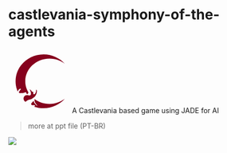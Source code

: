# castlevania-symphony-of-the-agents
![](data:image/svg+xml;base64,PD94bWwgdmVyc2lvbj0iMS4wIiBzdGFuZGFsb25lPSJubyI/PjwhLS0gR2VuZXJhdG9yOiBHcmF2%0D%0AaXQuaW8gLS0+PHN2ZyB4bWxucz0iaHR0cDovL3d3dy53My5vcmcvMjAwMC9zdmciIHhtbG5zOnhs%0D%0AaW5rPSJodHRwOi8vd3d3LnczLm9yZy8xOTk5L3hsaW5rIiBzdHlsZT0iaXNvbGF0aW9uOmlzb2xh%0D%0AdGUiIHZpZXdCb3g9IjAgMCAxMjggMTI4IiB3aWR0aD0iMTI4IiBoZWlnaHQ9IjEyOCI+PGRlZnM+%0D%0APGNsaXBQYXRoIGlkPSJfY2xpcFBhdGhfVG5kY1FZS21EWTdMZmhGblhGeDdyUE1qYXFvenFWMjki%0D%0APjxyZWN0IHdpZHRoPSIxMjgiIGhlaWdodD0iMTI4Ii8+PC9jbGlwUGF0aD48L2RlZnM+PGcgY2xp%0D%0AcC1wYXRoPSJ1cmwoI19jbGlwUGF0aF9UbmRjUVlLbURZN0xmaEZuWEZ4N3JQTWphcW96cVYyOSki%0D%0APjxwYXRoIGQ9IiBNIDE4LjY5NCA4NC40MTMgQyAyMC42MyA4MC4xNjIgMjIuODQ5IDc4LjQzMyAy%0D%0ANS4zMTggNzkuMTQ1IEMgMjMuNjA1IDgzLjAyMSAxNi45OTUgODguMDggMjUuMzE4IDg3LjggQyAz%0D%0ANS4xNzIgODcuNDY3IDM0LjU2MyA4My43MjEgMzYuMTM2IDg3LjggQyAzNy40IDkxLjA3OCAzOS41%0D%0AMTYgODkuNTgyIDQwLjIyOSA4Ni4yMjQgQyAzNi4yMzUgNzkuNjY0IDMzLjk3MiA3Mi4wNzcgMzMu%0D%0AOTcyIDY0IEMgMzMuOTcyIDM4LjkyMyA1NS43ODYgMTguNTY1IDgyLjY1MyAxOC41NjUgQyA5NC4z%0D%0ANjcgMTguNTY1IDEwNS4xMjEgMjIuNDM0IDExMy41IDI4LjkwNCBDIDEwMy4yMDUgMTcuMjc0IDg3%0D%0ALjg2NyA5LjkxIDcwLjc1MyA5LjkxIEMgMzkuNzA2IDkuOTEgMTQuNSAzNC4xNDcgMTQuNSA2NCBD%0D%0AIDE0LjUgNzEuMjI4IDE1Ljk3OCA3OC4xMjYgMTguNjk0IDg0LjQxMyBMIDE4LjY5NCA4NC40MTMg%0D%0AWiAgTSA1Mi42ODYgOTkuNzMgQyA2MC45MTggMTA1LjgyNCA3MS4zMzcgMTA5LjQzNSA4Mi42NTMg%0D%0AMTA5LjQzNSBDIDk0LjM2NyAxMDkuNDM1IDEwNS4xMjEgMTA1LjU2NiAxMTMuNSA5OS4wOTYgQyAx%0D%0AMDMuMjA1IDExMC43MjYgODcuODY3IDExOC4wOSA3MC43NTMgMTE4LjA5IEMgNjQuMDU1IDExOC4w%0D%0AOSA1Ny42MjkgMTE2Ljk2MiA1MS42NjkgMTE0Ljg5MyBRIDUzLjA3NiAxMTQuMTQ2IDUzLjQ0NSAx%0D%0AMTMuNzYzIFEgNTQuMzg1IDExMi43ODUgNTEuMjgxIDExMS41OTkgUSA1MC4xNjQgMTEyLjkzMiA0%0D%0ANi45NTQgMTExLjU5OSBRIDQzLjc0MyAxMTAuMjY2IDQ5LjExOCAxMDUuMTA4IFEgNTEuNzYgMTAy%0D%0ALjYxNiA1MS4yODEgMTA1LjEwOCBDIDUwLjgwMyAxMDcuNjAxIDYzLjQwNiAxMTkuMTU0IDU1LjYw%0D%0AOCAxMDkuNDM1IEMgNTIuNjU3IDEwNS43NTcgNTIuMTI3IDEwMi40MzggNTIuNjg2IDk5LjczIFog%0D%0AIE0gNTAuNjM3IDk2LjYzMyBMIDUwLjYzNyA5Ni42MzMgQyA1Ni45MzQgOTMuNzcyIDU5LjIzOCA4%0D%0AMC40MzkgNTUuNjA4IDgxIEMgNTYuNjIgODkuMTM3IDQ5LjU1MSA5My43MDIgNTAgODcgQyA1MC4z%0D%0ANzIgODYuMDI3IDQ5LjM0OSA4NC4zMjQgNDggODUgQyA0Ni42NTEgODUuNjc2IDQ3Ljg5NiA4Mi44%0D%0ANzIgNDIuNjI3IDgwIEMgNDYuMjU0IDg2LjY1NSA0Ny4xMTggOTQuMDA0IDQwLjQ2MyA5Mi4xMjcg%0D%0AQyAzMS42OTMgODkuNjUzIDI4LjMyIDk4LjUyOCAzMS45NjUgMTAzLjE2IEMgMzIuNzIyIDEwMy44%0D%0ANTQgMzMuNDk5IDEwNC41MjggMzQuMjk2IDEwNS4xOCBRIDM5LjI5MSAxMDEuMjMyIDQyLjYyNyAx%0D%0AMDAuNzgxIFEgNDUuODU1IDEwMC4zNDUgNTAuNjM3IDk2LjYzMyBaICIgZmlsbC1ydWxlPSJldmVu%0D%0Ab2RkIiBmaWxsPSJyZ2IoMTM0LDEsMjkpIi8+PC9nPjwvc3ZnPg==)A Castlevania based game using JADE for AI

> more at ppt file (PT-BR)

![](https://i.imgur.com/Qim42HI.png)
